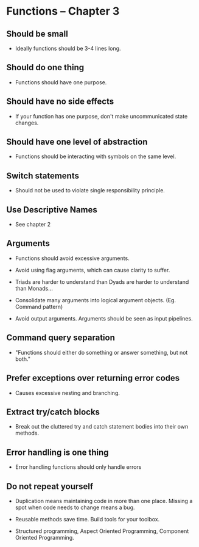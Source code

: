 # Functions – Chapter 3

## Should be small

* Ideally functions should be 3-4 lines long.

## Should do one thing

* Functions should have one purpose.

## Should have no side effects

* If your function has one purpose, don't make uncommunicated state changes.

## Should have one level of abstraction

* Functions should be interacting with symbols on the same level.

## Switch statements

* Should not be used to violate single responsibility principle.

## Use Descriptive Names

* See chapter 2

## Arguments

* Functions should avoid excessive arguments.

* Avoid using flag arguments, which can cause clarity to suffer.

* Triads are harder to understand than Dyads are harder to understand than Monads...

* Consolidate many arguments into logical argument objects. (Eg. Command pattern) 

* Avoid output arguments. Arguments should be seen as input pipelines.

## Command query separation

* "Functions should either do something or answer something, but not both."

## Prefer exceptions over returning error codes

* Causes excessive nesting and branching.

## Extract try/catch blocks

* Break out the cluttered try and catch statement bodies into their own methods.

## Error handling is one thing

* Error handling functions should only handle errors


## Do not repeat yourself

* Duplication means maintaining code in more than one place. Missing a spot when code needs to change means a bug.

* Reusable methods save time. Build tools for your toolbox.

* Structured programming, Aspect Oriented Programming, Component Oriented Programming.





